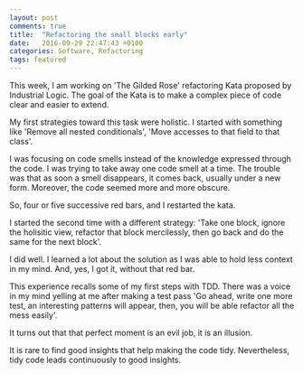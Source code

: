 ```yaml
---
layout: post
comments: true
title:  "Refactoring the small blocks early"
date:   2016-09-29 22:47:43 +0100
categories: Software, Refactoring
tags: featured
---
```


This week, I am working on 'The Gilded Rose' refactoring Kata proposed by Industrial Logic.
The goal of the Kata is to make a complex piece of code clear and easier to extend.

My first strategies toward this task were holistic.
I started with something like
'Remove all nested conditionals', 'Move accesses to that field to that class'.

I was focusing on code smells instead of the knowledge expressed through the code.
I was trying to take away one code smell at a time.
The trouble was that as soon a smell disappears, it comes back, usually under a new form.
Moreover, the code seemed more and more obscure.

So, four or five successive red bars, and I restarted the kata.

I started the second time with a different strategy:
'Take one block, ignore the holisitic view,
refactor that block mercilessly,
then go back and do the same for the next block'.

I did well.
I learned a lot about the solution as I was able to hold less context in my mind.
And, yes, I got it, without that red bar.

This experience recalls some of my first steps with TDD.
There was a voice in my mind yelling at me after making a test pass
'Go ahead, write one more test, an interesting patterns will appear,
then, you will be able refactor all the mess easily'.

It turns out that that perfect moment is an evil job, it is an illusion.

It is rare to find good insights that help making the code tidy.
Nevertheless, tidy code leads continuously to good insights.

